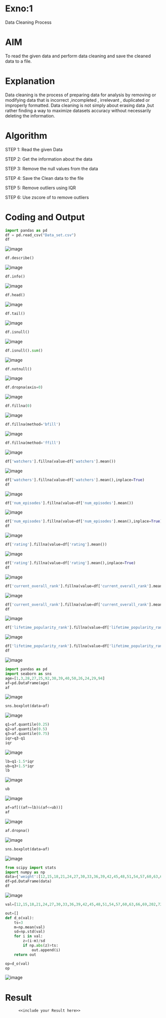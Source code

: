 # Exno:1
Data Cleaning Process

# AIM
To read the given data and perform data cleaning and save the cleaned data to a file.

# Explanation
Data cleaning is the process of preparing data for analysis by removing or modifying data that is incorrect ,incompleted , irrelevant , duplicated or improperly formatted. Data cleaning is not simply about erasing data ,but rather finding a way to maximize datasets accuracy without necessarily deleting the information.

# Algorithm
STEP 1: Read the given Data

STEP 2: Get the information about the data

STEP 3: Remove the null values from the data

STEP 4: Save the Clean data to the file

STEP 5: Remove outliers using IQR

STEP 6: Use zscore of to remove outliers

# Coding and Output
```py
import pandas as pd
df = pd.read_csv("Data_set.csv")
df
```
![image](https://github.com/user-attachments/assets/7ed041cb-0cd5-4ba3-84de-781004fc1044)
```py
df.describe()
```
![image](https://github.com/user-attachments/assets/d42f94f9-8e80-4bcb-80a9-3c9e1fd6a870)

```py
df.info()
```
![image](https://github.com/user-attachments/assets/77068cbd-ee4c-4f87-a927-d4cea39d50de)

```py
df.head()
```
![image](https://github.com/user-attachments/assets/da86fb33-9bc0-47be-a38c-239ac32acc82)

```py
df.tail()
```
![image](https://github.com/user-attachments/assets/4a8c934b-6d0d-4071-914f-4534c58bc397)

```py
df.isnull()
```
![image](https://github.com/user-attachments/assets/d046acf6-bc09-47a9-b6a5-856d73b7b6a2)

```py
df.isnull().sum()

```
![image](https://github.com/user-attachments/assets/d002ab75-6972-4ec5-acc4-129cd922b506)

```py
df.notnull()
```
![image](https://github.com/user-attachments/assets/c4ba2385-f7ba-4908-b782-32535f57982f)

```py
df.dropna(axis=0)
```
![image](https://github.com/user-attachments/assets/33f0d8cc-1d37-4a33-a222-145afe126a5c)

```py
df.fillna(0)
```
![image](https://github.com/user-attachments/assets/4b278579-d4a0-43a6-a247-c3506b9c59eb)

```py
df.fillna(method='bfill')
```
![image](https://github.com/user-attachments/assets/37e8e187-c5f2-46cb-8978-2d783bd1892d)

```py
df.fillna(method='ffill')
```
![image](https://github.com/user-attachments/assets/1ef6c702-f5d4-4fbb-bf60-687be982442d)

```py
df['watchers'].fillna(value=df['watchers'].mean())
```
![image](https://github.com/user-attachments/assets/e5011235-319a-4a12-890a-1573bde1d02c)

```py
df['watchers'].fillna(value=df['watchers'].mean(),inplace=True)
df
```
![image](https://github.com/user-attachments/assets/7f743ba0-7896-41c9-8750-787e6411a1e3)

```py
df['num_episodes'].fillna(value=df['num_episodes'].mean())
```
![image](https://github.com/user-attachments/assets/507b694e-7906-4bbd-8701-4c25af87ea31)

```py
df['num_episodes'].fillna(value=df['num_episodes'].mean(),inplace=True)
df
```
![image](https://github.com/user-attachments/assets/08ab194e-00df-4a1f-85a1-d968fbdd090b)


```py
df['rating'].fillna(value=df['rating'].mean())
```
![image](https://github.com/user-attachments/assets/9daf5c04-1513-4e2f-bfc1-7bf83bca0e72)

```py
df['rating'].fillna(value=df['rating'].mean(),inplace=True)
df
```
![image](https://github.com/user-attachments/assets/ecd7c424-7173-4f6f-b231-a71686b98100)

```py
df['current_overall_rank'].fillna(value=df['current_overall_rank'].mean())
```
![image](https://github.com/user-attachments/assets/8278e5b8-1be2-4968-8344-0d2091a1283e)

```py
df['current_overall_rank'].fillna(value=df['current_overall_rank'].mean(),inplace=True)
df
```
![image](https://github.com/user-attachments/assets/dd067e31-7ed3-492f-986b-de8da6704752)

```py
df['lifetime_popularity_rank'].fillna(value=df['lifetime_popularity_rank'].mean())
```


![image](https://github.com/user-attachments/assets/ff99d368-2086-4e0d-9fe7-c13f474627a8)

```py
df['lifetime_popularity_rank'].fillna(value=df['lifetime_popularity_rank'].mean(),inplace=True)
df
```

![image](https://github.com/user-attachments/assets/1f24aec2-3c63-49ba-b966-655bb8809140)

```py
import pandas as pd
import seaborn as sns
age=[1,3,28,27,25,92,30,39,40,50,26,24,29,94]
af=pd.DataFrame(age)
af
```

![image](https://github.com/user-attachments/assets/760d3cd5-c2c5-49f5-9f74-e260c6320fbf)

```py
sns.boxplot(data=af)
```

![image](https://github.com/user-attachments/assets/e40a0403-0d4c-4ad3-a0fa-8e2310b11b86)

```py
q1=af.quantile(0.25)
q2=af.quantile(0.5)
q3=af.quantile(0.75)
iqr=q3-q1
iqr
```

![image](https://github.com/user-attachments/assets/88d5b492-928f-4205-9679-e8982d5f86fe)

```py
lb=q1-1.5*iqr
ub=q3+1.5*iqr
lb
```

![image](https://github.com/user-attachments/assets/4a072481-6823-4494-a2d8-27f8dd1e6e52)

```py
ub
```

![image](https://github.com/user-attachments/assets/8b8d5bc0-dfe1-4816-939a-e17ea9ca18dd)

```py
af=af[((af>=lb)&(af<=ub))]
af
```

![image](https://github.com/user-attachments/assets/dc030c9a-e0fd-47a3-beb4-c8008ba772e3)

```py
af.dropna()
```

![image](https://github.com/user-attachments/assets/19a344ab-84ed-453f-a228-13dd4231c7ee)


```py
sns.boxplot(data=af)
```

![image](https://github.com/user-attachments/assets/8c82af3d-80be-47e5-8b18-553ccedc2672)

```py
from scipy import stats
import numpy as np
data={'weight':[12,15,18,21,24,27,30,33,36,39,42,45,48,51,54,57,60,63,66,69,202,72,75,78,81,84,232,87,90,93,96,99,258]}
df=pd.DataFrame(data)
df
```

![image](https://github.com/user-attachments/assets/9264fa2c-c0fb-4f44-906c-122ae43080ab)

```py
val=[12,15,18,21,24,27,30,33,36,39,42,45,48,51,54,57,60,63,66,69,202,72,75,78,81,84,232,87,90,93,96,258]

out=[]
def d_o(val):
    ts=3
    m=np.mean(val)
    sd=np.std(val)
    for i in val:
        z=(i-m)/sd
        if np.abs(z)>ts:
            out.append(i)
    return out

op=d_o(val)
op
```

![image](https://github.com/user-attachments/assets/c7f7f146-415a-42bc-bcbf-2d1eed8051eb)












# Result
          <<include your Result here>>
